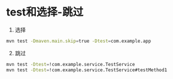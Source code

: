 # test和选择-跳过

1. 选择
```bash
mvn test -Dmaven.main.skip=true -Dtest=com.example.app
```

2. 跳过
```bash
mvn test -Dtest=!com.example.service.TestService
mvn test -Dtest=!com.example.service.TestService#testMethod1
```

